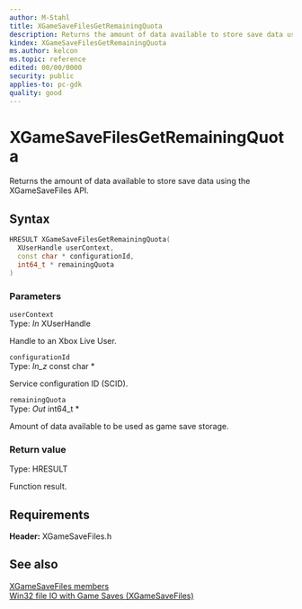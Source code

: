 ```yaml
---
author: M-Stahl
title: XGameSaveFilesGetRemainingQuota
description: Returns the amount of data available to store save data using the XGameSaveFiles API.
kindex: XGameSaveFilesGetRemainingQuota
ms.author: kelcon
ms.topic: reference
edited: 00/00/0000
security: public
applies-to: pc-gdk
quality: good
---
```


# XGameSaveFilesGetRemainingQuota  

Returns the amount of data available to store save data using the XGameSaveFiles API.  

## Syntax  

```cpp
HRESULT XGameSaveFilesGetRemainingQuota(
  XUserHandle userContext,
  const char * configurationId,
  int64_t * remainingQuota
)
```

### Parameters  

`userContext`  
Type: _In_ XUserHandle  

Handle to an Xbox Live User.  

`configurationId`  
Type: _In_z_ const char *  

Service configuration ID (SCID).  

`remainingQuota`  
Type: _Out_ int64_t *  

Amount of data available to be used as game save storage.  

### Return value  

Type: HRESULT  

Function result.  

## Requirements  

**Header:** XGameSaveFiles.h  

## See also  

[XGameSaveFiles members](../xgamesavefiles_members.md)  
[Win32 file IO with Game Saves (XGameSaveFiles)](../../../../system/overviews/game-save/game-save-win32.md)

